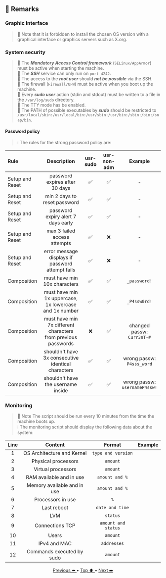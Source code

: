 ## 🔎 Remarks <a id="remarks"></a>

### Graphic Interface

> 🚨 Note that it is forbidden to install the chosen OS version with a graphical interface or graphics servers such as X.org.  

### System security

> 🚨 The **_Mandatory Access Control framework_** (`SELinux/AppArmor`) must be active when starting the machine.  
> 🚨 The _**SSH**_ service can only run on `port 4242`.  
> 🚨 The access to the _**root user**_ should _**not be possible**_ via the SSH.  
> 🚨 The firewall (`Firewall/UFW`) must be active when you boot up the machine.  
> 🚨 Every _**sudo user**_ action (stdin and stdout) must be written to a file in the `/var/log/sudo` directory.  
> 🚨 The TTY mode has be enabled.  
> 🚨 The PATH of possible executables by _**sudo**_ should be restricted to `/usr/local/sbin:/usr/local/bin:/usr/sbin:/usr/bin:/sbin:/bin:/snap/bin`. 

 
#### Password policy 
> ℹ️ The rules for the strong password policy are:  

| Rule | Description | usr-sudo | usr-non-adm | Example |
|:-----|:-----------:|:--------:|:-----------:|:-------:|
| Setup and Reset |password expires after 30 days | ✅ | ✅ |-|
| Setup and Reset |min 2 days to reset password| ✅ | ✅ |-|
| Setup and Reset |password expiry alert 7 days early| ✅ | ✅ |-|
| Setup and Reset |max 3 failed access attempts| ✅ | ❌ |-|
| Setup and Reset |error message displays if password attempt fails| ✅ | ❌ |-|
| Composition |must have min 10x characters | ✅ | ✅ | `_password!` |
| Composition |must have min 1x uppercase, 1x lowercase and 1x number | ✅ | ✅ | `_P4ssw0rd!` |
| Composition |must have min 7x different characters from previous passwords| ❌ | ✅ | changed passw: `Curr3nT-#` |
| Composition |shouldn't have 3x consecutive identical characters| ✅ | ✅ | wrong passw: `P4sss_word` |
| Composition |shouldn't have the username inside| ✅ | ✅ | wrong passw: `usernameP4ssw!` |

### Monitoring

> 🚨 Note The script should be run every 10 minutes from the time the machine boots up.  
> ℹ️ The monitoring script should display the following data about the system:  

| Line | Content | Format | Example |
|:----:|:-------:|:------:|:-------:|
|1|OS Architecture and Kernel|`type and version`||
|2|Physical processors|`amount`||
|3|Virtual processors|`amount`||
|4|RAM available and in use|`amount and %`||
|5|Memory available and in use|`amount and %`||
|6|Processors in use|`%`||
|7|Last reboot|`date and time`||
|8|LVM|`status`||
|9|Connections TCP|`amount and status`||
|10|Users|`amount`||
|11|IPv4 and MAC|`addresses`||
|12|Commands executed by sudo|`amount`||
 

<p align="center">
<a href="https://github.com/pin3dev/42_Cursus/blob/main/tutorial/Born2BeRoot/EN/docs/toStudy.md"> Previous ⬅️ </a> • 
<a href="#remarks"> Top ⬆️ </a> • 
<a href="https://github.com/pin3dev/42_Cursus/blob/main/tutorial/Born2BeRoot/EN/docs/concepts.md">Next ➡️ </a>
</p>
